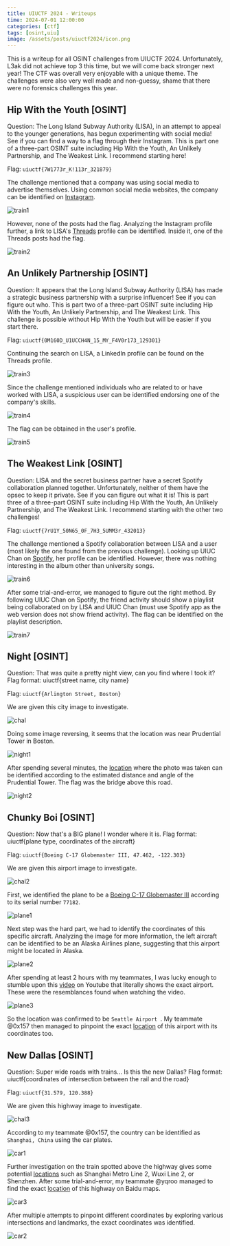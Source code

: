 ```yaml
---
title: UIUCTF 2024 - Writeups
time: 2024-07-01 12:00:00
categories: [ctf]
tags: [osint,uiu]
image: /assets/posts/uiuctf2024/icon.png
---
```


This is a writeup for all OSINT challenges from UIUCTF 2024. Unfortunately, L3ak did not achieve top 3 this time, but we will come back stronger next year! The CTF was overall very enjoyable with a unique theme. The challenges were also very well made and non-guessy, shame that there were no forensics challenges this year.

## Hip With the Youth [OSINT]
Question: The Long Island Subway Authority (LISA), in an attempt to appeal to the younger generations, has begun experimenting with social media! See if you can find a way to a flag through their Instagram. This is part one of a three-part OSINT suite including Hip With the Youth, An Unlikely Partnership, and The Weakest Link. I recommend starting here!

Flag: `uiuctf{7W1773r_K!113r_321879}`

The challenge mentioned that a company was using social media to advertise themselves. Using common social media websites, the company can be identified on [Instagram](https://www.instagram.com/longislandsubwayauthority/).

![train1](/assets/posts/uiuctf2024/train1.png)

However, none of the posts had the flag. Analyzing the Instagram profile further, a link to LISA's [Threads](https://www.threads.net/@longislandsubwayauthority?hl=en) profile can be identified. Inside it, one of the Threads posts had the flag.

![train2](/assets/posts/uiuctf2024/train2.png)

## An Unlikely Partnership [OSINT]
Question: It appears that the Long Island Subway Authority (LISA) has made a strategic business partnership with a surprise influencer! See if you can figure out who. This is part two of a three-part OSINT suite including Hip With the Youth, An Unlikely Partnership, and The Weakest Link. This challenge is possible without Hip With the Youth but will be easier if you start there.

Flag: `uiuctf{0M160D_U1UCCH4N_15_MY_F4V0r173_129301}`

Continuing the search on LISA, a LinkedIn profile can be found on the Threads profile. 

![train3](/assets/posts/uiuctf2024/train3.png)

Since the challenge mentioned individuals who are related to or have worked with LISA, a suspicious user can be identified endorsing one of the company's skills.

![train4](/assets/posts/uiuctf2024/train4.png)

The flag can be obtained in the user's profile.

![train5](/assets/posts/uiuctf2024/train5.png)

## The Weakest Link [OSINT]
Question: LISA and the secret business partner have a secret Spotify collaboration planned together. Unfortunately, neither of them have the opsec to keep it private. See if you can figure out what it is! This is part three of a three-part OSINT suite including Hip With the Youth, An Unlikely Partnership, and The Weakest Link. I recommend starting with the other two challenges!

Flag: `uiuctf{7rU1Y_50N65_0F_7H3_5UMM3r_432013}`

The challenge mentioned a Spotify collaboration between LISA and a user (most likely the one found from the previous challenge). Looking up UIUC Chan on [Spotify](https://open.spotify.com/user/31d2lcivqdieyl4qzx25vfmp6jt4), her profile can be identified. However, there was nothing interesting in the album other than university songs.

![train6](/assets/posts/uiuctf2024/train6.png)

After some trial-and-error, we managed to figure out the right method. By following UIUC Chan on Spotify, the friend activity should show a playlist being collaborated on by LISA and UIUC Chan (must use Spotify app as the web version does not show friend activity). The flag can be identified on the playlist description. 

![train7](/assets/posts/uiuctf2024/train7.png)

## Night [OSINT]
Question: That was quite a pretty night view, can you find where I took it? Flag format: uiuctf{street name, city name}

Flag: `uiuctf{Arlington Street, Boston}`

We are given this city image to investigate.

![chal](/assets/posts/uiuctf2024/chal.jpg)

Doing some image reversing, it seems that the location was near Prudential Tower in Boston.

![night1](/assets/posts/uiuctf2024/night1.png)

After spending several minutes, the [location](https://www.google.com/maps/@42.347957,-71.0693561,3a,75y,265.3h,90.23t/data=!3m6!1e1!3m4!1sAeXv13HItMuZbXRVcJsFkg!2e0!7i16384!8i8192?coh=205409&entry=ttu) where the photo was taken can be identified according to the estimated distance and angle of the Prudential Tower. The flag was the bridge above this road.

![night2](/assets/posts/uiuctf2024/night2.png)

## Chunky Boi [OSINT]
Question: Now that's a BIG plane! I wonder where it is. Flag format: uiuctf{plane type, coordinates of the aircraft}

Flag: `uiuctf{Boeing C-17 Globemaster III, 47.462, -122.303}`

We are given this airport image to investigate. 

![chal2](/assets/posts/uiuctf2024/chal2.jpg)

First, we identified the plane to be a [Boeing C-17 Globemaster III](https://www.airhistory.net/photo/605204/07-7182/77182) according to its serial number `77182`. 

![plane1](/assets/posts/uiuctf2024/plane1.png)

Next step was the hard part, we had to identify the coordinates of this specific aircraft. Analyzing the image for more information, the left aircraft can be identified to be an Alaska Airlines plane, suggesting that this airport might be located in Alaska.

![plane2](/assets/posts/uiuctf2024/plane2.png)

After spending at least 2 hours with my teammates, I was lucky enough to stumble upon this [video](https://www.youtube.com/watch?v=pGQbb43G2aQ) on Youtube that literally shows the exact airport. These were the resemblances found when watching the video.

![plane3](/assets/posts/uiuctf2024/plane3.png)

So the location was confirmed to be `Seattle Airport `. My teammate @0x157 then managed to pinpoint the exact [location](https://www.google.com/maps/@47.4634573,-122.3029376,3a,75y,317.29h,90.73t/data=!3m6!1e1!3m4!1svPPDX1qzDKvssshdKPKAsw!2e0!7i13312!8i6656?coh=205409&entry=ttu) of this airport with its coordinates too.

## New Dallas [OSINT]
Question: Super wide roads with trains... Is this the new Dallas? Flag format: uiuctf{coordinates of intersection between the rail and the road}

Flag: `uiuctf{31.579, 120.388}`

We are given this highway image to investigate.

![chal3](/assets/posts/uiuctf2024/chal3.jpg)

According to my teammate @0x157, the country can be identified as `Shanghai, China` using the car plates.

![car1](/assets/posts/uiuctf2024/car1.png)

Further investigation on the train spotted above the highway gives some potential [locations](https://rail.kychung.com/en/category/chinese-metro-rails/) such as Shanghai Metro Line 2, Wuxi Line 2, or Shenzhen. After some trial-and-error, my teammate @yqroo managed to find the exact [location](https://map.baidu.com/poi/麦德龙超市(锡山店)-北门/@13402548.285310648,3686191.774861326,19z/maptype%3DB_EARTH_MAP#panoid=09000100011704181137582217O&panotype=street&heading=337.77&pitch=-1.5&l=19&tn=B_NORMAL_MAP&sc=0&newmap=1&shareurl=1&pid=09000100011704181137582217O) of this highway on Baidu maps.

![car3](/assets/posts/uiuctf2024/car3.png)

After multiple attempts to pinpoint different coordinates by exploring various intersections and landmarks, the exact coordinates was identified.

![car2](/assets/posts/uiuctf2024/car2.png)

